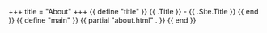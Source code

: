 +++
title = "About"
+++
{{ define "title" }}
  {{ .Title }} - {{ .Site.Title }}
{{ end }}
{{ define "main" }}
  {{ partial "about.html" . }}
{{ end }}
